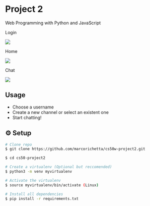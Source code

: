 # Project 2

Web Programming with Python and JavaScript

Login

![](https://i.imgur.com/veUhsDb.png)

Home

![](https://i.imgur.com/masC7fx.png)

Chat

![](https://i.imgur.com/iKhYyzA.png)

## Usage

* Choose a username
* Create a new channel or select an existent one
* Start chatting!

## :gear: Setup

```bash
# Clone repo
$ git clone https://github.com/marcorichetta/cs50w-project2.git

$ cd cs50-project2

# Create a virtualenv (Optional but reccomended)
$ python3 -m venv myvirtualenv

# Activate the virtualenv
$ source myvirtualenv/bin/activate (Linux)

# Install all dependencies
$ pip install -r requirements.txt
```